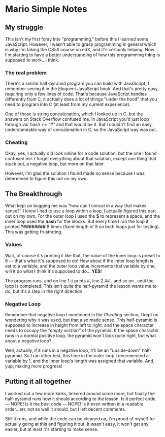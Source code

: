 # Mario Simple Notes

## My struggle

This isn't my first foray into "programming," before this I learned some JavaScript. However, I wasn't able to grasp programming in general which is why I'm taking the CS50 course on edX, and it's certainly helping. Now I'm starting to have a better understanding of how this programming thing is supposed to work...I think.

### The real problem
There's a similar half-pyramid program you can build with JavaScript, I remember seeing it in the Eloquent JavaScript book. And that's pretty easy, requiring only a few lines of code. That's because JavaScript handles differently from C, it actually does a lot of things "under the hood" that you need to program into C (at least from my current experience).

One of those is string concatenation, which I looked up in C, but the answers on Stack Overflow confused me. In JavaScript you'd just loop through *var hash += "#"* and that would be it. But I couldn't find an easy, understandable way of concatenation in C, so the JavaScript way was out.

### Cheating
Okay, yes, I actually did look online for a code solution, but the one I found confused me. I forget everything about that solution, except one thing that stuck out, a negative loop, but more on that later.

However, I'm glad the solution I found made no sense because I was determined to figure this out on my own.

## The Breakthrough
What kept on bugging me was "how can I concat in a way that makes sense?" I knew I had to use a loop within a loop, I actually figured this part out on my own. For the outer loop I used the **$** to represent a space, and the inner loop used the **hash** for the blocks. But every time I ran the loop it printed **?########** 8 times (fixed length of 8 on both loops just for testing). This was getting frustrating.

### Values
Wait, of course it's printing it like that, the value of the inner loop is preset to 8 — that's what it's supposed to do! How about if the inner loop length is set to a variable, and the outer loop value increments that variable by one, will it do what I think it's supposed to do....**YES!**

The program runs, and on line 1 it prints #, line 2 ##...and so on...until the loop is completed. This isn't quite the half-pyramid the lesson wants me to do, but it's a step in the right direction.

### Negative Loop
Remember that negative loop I mentioned in the *Cheating* section, I kept on wondering why it was used, but that also made sense. This half-pyramid is supposed to increase in height from left to right, and the space character needs to occupy the *"empty section"* of the pyramid. If the space character runs in a normal positive loop, the pyramid won't look quite right, but what about a negative loop?

Well, actually, if it runs in a negative loop, it'll be an "upside-down" half-pyramid. So I ran other test, this time in the outer loop I decremented a variable by 1, and the inner loop's length was assigned that variable. And, yup, making more progress!

## Putting it all together
I worked out a few more kinks, tinkered around some more, but finally the half-pyramid runs how it should according to the lesson. Is it perfect code — NOPE! Is it the best code — NOPE! Is it even written in a readable order...err, not as well it should, but I left decent comments.

Still it runs, and while the code can be cleaned up, I'm proud of myself for actually going at this and figuring it out. It wasn't easy, it won't get any easier, but at least it's starting to make sense.